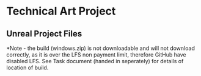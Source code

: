 # Technical Art Project

## Unreal Project Files 

*Note - the build (windows.zip) is not downloadable and will not download correctly, as it is over the LFS non payment limit, therefore GitHub have disabled LFS. 
See Task document (handed in seperately) for details of location of build.
